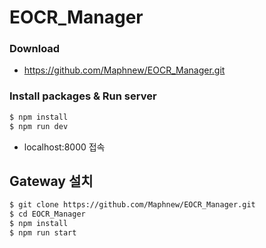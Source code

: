 # EOCR_Manager


### Download 

- https://github.com/Maphnew/EOCR_Manager.git  

### Install packages & Run server
```bash
$ npm install
$ npm run dev
```

- localhost:8000 접속


## Gateway 설치

```bash
$ git clone https://github.com/Maphnew/EOCR_Manager.git  
$ cd EOCR_Manager
$ npm install
$ npm run start
```